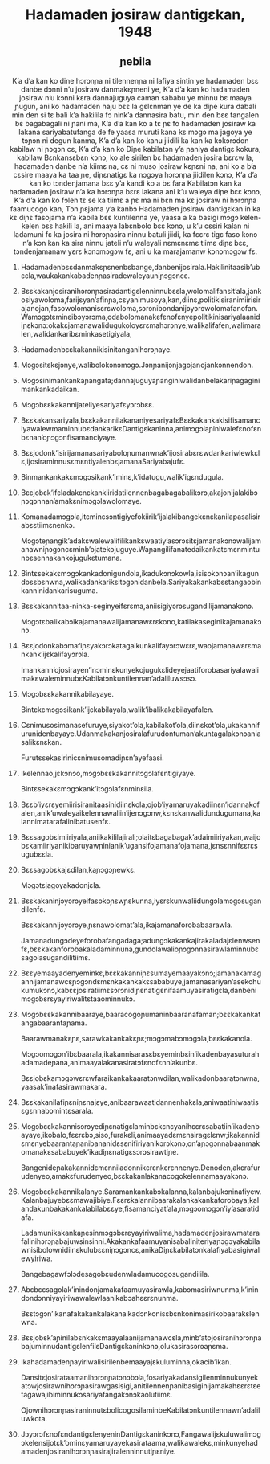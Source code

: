 <h1 align='center'>Hadamaden josiraw dantigɛkan, 1948</h1>
<h2 align='center'>ɲebila</h2>
<p align='center'>K’a d’a kan ko dine hɔrɔnɲa ni tilennenɲa ni lafiya sintin ye hadamaden bɛɛ danbe dɔnni n’u josiraw danmakɛɲneni ye,
K’a d’a kan ko hadamaden josiraw n’u kɔnni kɛra dannajuguya caman sababu ye minnu bɛ maaya ɲugun, ani ko hadamaden haju bɛɛ la gɛlɛnman ye de ka diɲe kura dabali min den si tɛ bali k’a hakilila fɔ nink’a dannasira batu, min den bɛɛ tangalen bɛ bagabagali ni ɲani ma,
K’a d’a kan ko a tɛ ɲɛ fo hadamaden josiraw ka lakana sariyabatufanga de fe yaasa muruti kana kɛ mɔgɔ ma jagoya ye tɔɲɔn ni degun kanma,
K’a d’a kan ko kanu jiidili ka kan ka kɔkɔrɔdon kabilaw ni ɲɔgɔn cɛ,
K’a d’a kan ko Diɲe kabilatɔn y’a ɲaniya dantigɛ kokura, kabilaw Bɛnkansɛbɛn kɔnɔ, ko ale sirilen bɛ hadamaden josira bɛrɛw la, hadamaden danbe n’a kiimɛ na, cɛ ni muso josiraw kɛɲɛni na, ani ko a b’a cɛsire maaya ka taa ɲe, diɲɛnatigɛ ka nɔgɔya hɔrɔnɲa jiidilen kɔnɔ,
K’a d’a kan ko tɔndenjamana bɛɛ y’a kandi ko a bɛ fara Kabilatɔn kan ka hadamaden josiraw n’a ka hɔrɔnɲa bɛrɛ lakana ani k’u waleya diɲe bɛɛ kɔnɔ,
K’a d’a kan ko fɔlen tɛ se ka tiimɛ a ɲɛ ma ni bɛn ma kɛ josiraw ni hɔrɔnɲa faamucogo kan,
Tɔn ɲɛjama y’a kanbɔ
Hadamaden josiraw dantigɛkan in ka kɛ diɲɛ fasojama n’a kabila bɛɛ kuntilenna ye, yaasa a ka basigi mɔgɔ kelen-kelen bɛɛ hakili la, ani maaya labɛnbolo bɛɛ kɔnɔ, u k’u cɛsiri kalan ni ladamuni fɛ ka josira ni hɔrɔɲasira ninnu batuli jiidi, ka fɛɛrɛ tigɛ faso kɔnɔ n’a kɔn kan ka sira ninnu jateli n’u waleyali nɛmɛnɛmɛ tiimɛ diɲɛ bɛɛ, tɔndenjamanaw yɛrɛ kɔnɔmɔgɔw fɛ, ani u ka marajamanw kɔnɔmɔgɔw fɛ.</p>
<ol>
  <li>
    <p>Hadamadenbɛɛdanmakɛɲɛnenbɛbange,danbenijosirala.Hakilinitaasib’ubɛɛla,waukakankabadenɲasiradewaleyauniɲɔgɔncɛ.</p>
  </li>
  <li>
    <p>Bɛɛkakanjosiranihɔrɔnɲasiradantigɛlenninnubɛɛla,wolomalifansit’ala,jankosiyawoloma,farijɛyan’afinɲa,cɛyanimusoya,kan,diinɛ,politikisiranimiirisirajanojan,fasowolomanisɛrɛwoloma,sɔrɔnibondanijɔyɔrɔwolomafanofan.Wamɔgɔtɛminɛibɔyɔrɔma,odabolomanakɛfɛnofɛnyepolitikinisariyalaanidiɲɛkɔnɔ:okakɛjamanawalidugukoloyɛrɛmahɔrɔnye,walikalifafen,walimaralen,walidankaribɛminkasetigiyala,</p>
  </li>
  <li>
    <p>Hadamadenbɛɛkakannikisinitanganihɔrɔɲaye.</p>
  </li>
  <li>
    <p>Mɔgɔsitɛkɛjɔnye,walibolokɔnɔmɔgɔ.Jɔnɲanijɔnjagojanojankɔnnendon.</p>
  </li>
  <li>
    <p>Mɔgɔsinimankankaɲangata;dannajuguyaɲanginiwalidanbelakariɲagaginimankankadaikan.</p>
  </li>
  <li>
    <p>Mɔgɔbɛɛkakannijateliyesariyafɛyɔrɔbɛɛ.</p>
  </li>
  <li>
    <p>Bɛɛkakansariyala,bɛɛkakannilakananiyesariyafɛBɛɛkakankakisifisamanciyawalewmaminnubɛdankarikɛDantigɛkaninna,animɔgɔlaɲiniwalefɛnofɛnbɛnan’oɲɔgɔnfisamanciyaye.</p>
  </li>
  <li>
    <p>Bɛɛjodonk’isirijamanasariyaboloɲumanwnak’ijosirabɛrɛwdankariwlewkɛlɛ,ijosiraminnusɛmɛntiyalenbɛjamanaSariyabajufɛ.</p>
  </li>
  <li>
    <p>Binmankankakɛmɔgɔsikank’iminɛ,k’idatugu,walik’igɛndugula.</p>
  </li>
  <li>
    <p>Bɛɛjobɛk’ifɛladakɛnɛkankiiridatilennenbagabagabalikɔrɔ,akajonijalakibɔɲɔgɔnnan’amakɛnimɔgɔlawolomaye.</p>
  </li>
  <li>
    <p>Komanadamɔgɔla,itɛminɛsɔntigiyefokiirik’ijalakibangekɛnɛkanilapasalisirabɛɛtiimɛnenkɔ.</p>
    <p>Mɔgɔteɲangik’adakɛwalewalifilikankɛwaatiy’asɔrɔsitɛjamanakɔnɔwalijamanawniɲɔgɔncɛminb’ojatekojuguye.Waɲangilifanatedaikankatɛmɛnmintunbɛsennakankojugukɛtumana.</p>
  </li>
  <li>
    <p>Bintɛsekakɛmɔgɔkankadonigundola,ikadukɔnɔkowla,isisokɔnɔan’ikagundosɛbɛnwna,walikadankarikɛitɔgɔnidanbela.Sariyakakankabɛɛtangaobinkanninidankarisuguma.</p>
  </li>
  <li>
    <p>Bɛɛkakannitaa-ninka-seginyeifɛrɛma,aniisigiyɔrɔsugandilijamanakɔnɔ.</p>
    <p>Mɔgɔtɛbalikabɔikajamanawalijamanawɛrɛkono,katilakaseginikajamanakɔnɔ.</p>
  </li>
  <li>
    <p>Bɛɛjodonkabɔmafiɲɛyakɔrɔkatagaikunkalifayɔrɔwɛrɛ,waojamanawɛrɛmankank’ijɛkalifayɔrɔla.</p>
    <p>Imankann’ojosirayen’inɔminɛkunyekojugukɛlideyejaatiforobasariyalawalimakɛwaleminnubɛKabilatɔnkuntilennan’adaliluwsɔsɔ.</p>
  </li>
  <li>
    <p>Mɔgɔbɛɛkakannikabilayaye.</p>
    <p>Bintɛkɛmɔgɔsikank’ijɛkabilayala,walik’ibalikakabilayafalen.</p>
  </li>
  <li>
    <p>Cɛnimusosimanasefuruye,siyakot’ola,kabilakot’ola,diinɛkot’ola,ukakannifurunidenbayaye.Udanmakakanjosiralafurudontuman’akuntagalakɔnɔaniasalikɛnɛkan.</p>
    <p>Furutɛsekasirinicɛnimusomadiɲɛn’ayefaasi.</p>
    <p></p>
  </li>
  <li>
    <p>Ikelennao,jɛkɔnɔo,mɔgɔbɛɛkakannitɔgɔlafɛntigiyaye.</p>
    <p>Bintɛsekakɛmɔgɔkank’itɔgɔlafɛnminɛila.</p>
  </li>
  <li>
    <p>Bɛɛb’iyɛrɛyemiirisiranitaasinidiinɛkola;ojob’iyamaruyakadiinɛn’idannakofalen,anik’uwaleyaikelennawaliin’ijenɔgɔnw,kɛnɛkanwalidundugumana,kalannimatarafalinibatusenfɛ.</p>
  </li>
  <li>
    <p>Bɛɛsagobɛimiiriyala,aniikakililajirali;olaitɛbagabagak’adaimiiriyakan,waijobɛkamiiriyanikibaruyawɲinianik’ugansifojamanafojamana,jɛnsɛnnifɛɛrɛsugubɛɛla.</p>
  </li>
  <li>
    <p>Bɛɛsagobɛkajɛdilan,kaɲɔgɔɲewkɛ.</p>
    <p>Mɔgɔtɛjagoyakadonjɛla.</p>
  </li>
  <li>
    <p>Bɛɛkakaninjɔyɔrɔyeifasokoɲɛwɲɛkunna,iyɛrɛkunwaliidungɔlamɔgɔsugandilenfɛ.</p>
    <p>Bɛɛkakannijɔyɔrɔye,ɲɛnawolomat’ala,ikajamanaforobabaarawla.</p>
    <p>Jamanadungɔdeyeforobafangadaga;adungɔkakankajirakaladajɛlenwsenfɛ,bɛɛkakanforobakaladaminnuna,gundolawalioɲɔgɔnnasirawlaminnubɛsagolasugandilitiimɛ.</p>
  </li>
  <li>
    <p>Bɛɛyemaayadenyeminkɛ,bɛɛkakanniɲɛsumayemaayakɔnɔ;jamanakamagannijamanawcɛɲɔgɔndɛmɛnkakankakɛsababuye,jamanasariyan’asekohukumukɔnɔ,kabɛɛjosiratiimɛsɔrɔnidiɲɛnatigɛnifaamuyasiratigɛla,danbenimɔgɔbɛrɛyayiriwalitɛtaaominnukɔ.</p>
  </li>
  <li>
    <p>Mɔgɔbɛɛkakannibaaraye,baaracogoɲumaninbaaranafaman;bɛɛkakankatangabaarantaɲama.</p>
    <p>Baarawmanakɛɲɛ,sarawkakankakɛɲɛ;mɔgɔmabɔmɔgɔla,bɛɛkakanola.</p>
    <p>Mɔgɔomɔgɔn’ibɛbaarala,ikakannisarasɛbɛyeminbɛin’ikadenbayasuturahadamadeɲana,animaayalakanasiratɔfɛnofɛnn’akunbɛ.</p>
    <p>Bɛɛjobɛkamɔgɔwɛrɛwfaraikankakaaratɔnwdilan,walikadonbaaratɔnwna,yaasak’inafasirawmakara.</p>
  </li>
  <li>
    <p>Bɛɛkakanilafiɲɛniɲɛnajɛye,anibaarawaatidannenhakɛla,aniwaatiniwaatisɛgɛnnabɔmintɛsarala.</p>
  </li>
  <li>
    <p>Mɔgɔbɛɛkakannisɔrɔyediɲɛnatigɛlaminbɛkɛnɛyanihɛɛrɛsabatiin’ikadenbayaye,ikobalo,fɛɛrɛbɔ,siso,furakɛli,animaayadɛmɛnsiragɛlɛnw;ikakannidɛmɛnyebaarantaɲanibananidɛsɛnifiriyanikɔrɔkɔnɔ,on’aɲɔgɔnnabaanmakomanakɛsababuyek’ikadiɲɛnatigɛsɔrɔsirawtiɲe.</p>
    <p>Bangenideɲakakannidɛmɛnniladonnikɛrɛnkɛrɛnnenye.Denoden,akɛrafurudenyeo,amakɛfurudenyeo,bɛɛkakanlakanacogokelennamaayakɔnɔ.</p>
  </li>
  <li>
    <p>Mɔgɔbɛɛkakannikalanye.Saramankankabɔkalanna,kalanbajukɔninafiyew.Kalanbajuyebɛɛmawajibiye.Fɛɛrɛkalannibaarakalankakankaforobaya;kalandakunbakakankalabilabɛɛye,fisamanciyat’ala,mɔgɔomɔgɔn’iy’asaratidafa.</p>
    <p>Ladamunikakankaɲesinmɔgɔbɛrɛyayiriwalima,hadamadenjosirawmatarafalinihɔrɔɲabajuwsinsinni.Akakankafaamuyanisabaliniteriyaɲɔgɔyakabilawnisibolownidiinɛkulubɛɛniɲɔgɔncɛ,anikaDiɲɛkabilatɔnkalafiyabasigiwalewyiriwa.</p>
    <p>Bangebagawfɔlɔdesagobɛudenwladamucogosugandilila.</p>
  </li>
  <li>
    <p>Abɛbɛɛsagolak’inindonjamakafaamuyasirawla,kabɔmasiriwnunma,k’inindondɔnniyayiriwawalewlaanikabɔahɛɛrɛnunma.</p>
    <p>Bɛɛtɔgɔn’ikanafakakankalakanaikadɔnkonisɛbɛnkonimasirikobaarakɛlenwna.</p>
  </li>
  <li>
    <p>Bɛɛjobɛk’aɲinilabɛnkakɛmaayalaanijamanawcɛla,minb’atojosiranihɔrɔnɲabajuminnudantigɛlenfilɛDantigɛkaninkɔnɔ,olukasirasɔrɔaɲɛma.</p>
  </li>
  <li>
    <p>Ikahadamadenɲayiriwalisirilenbemaayajɛkuluminna,okacib’ikan.</p>
    <p>Dansitɛjosirataamanihɔrɔnɲatɔnɔbɔla,fosariyakadansigilenminnukunyekatɔwjosirawnihɔrɔɲasirawgasisigi,anitilennenɲanibasiginijamakahɛɛrɛtɛetagawajibiminnukɔsariyafangakɔnɔkaolutiimɛ.</p>
    <p>OjownihɔrɔnɲasiraninnutɛbolicogosilaminbeKabilatɔnkuntilennawn’adaliluwkota.</p>
  </li>
  <li>
    <p>JɔyɔrɔfɛnofɛndantigɛlenyeninDantigɛkaninkɔnɔ,Fangawalijɛkuluwalimɔgɔkelensijotɛk’ominɛyamaruyayekasirataama,walikawalekɛ,minkunyehadamadenjosiranihɔrɔnɲasirajiralenninnutiɲɛniye.</p>
  </li>
</ol>